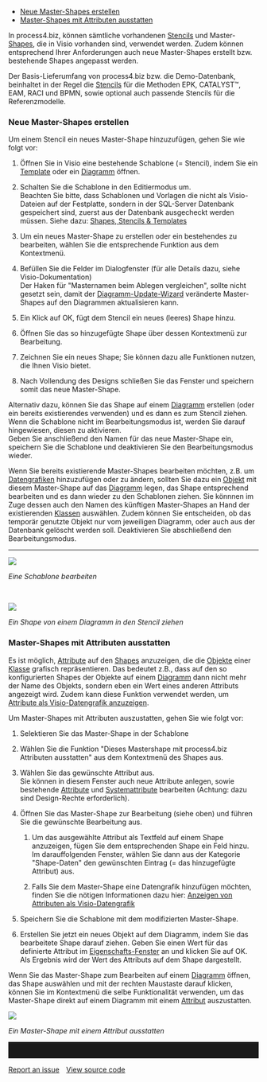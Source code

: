 
-   [Neue Master-Shapes erstellen](#neue-master-shapes-erstellen)
-   [Master-Shapes mit Attributen ausstatten](#master-shapes-mit-attributen-ausstatten)

In process4.biz, können sämtliche vorhandenen [Stencils](Shapes_Stencils_Templates) und Master-[Shapes](Shapes_Stencils_Templates), die in Visio vorhanden sind, verwendet werden. Zudem können entsprechend Ihrer Anforderungen auch neue Master-Shapes erstellt bzw. bestehende Shapes angepasst werden.

Der Basis-Lieferumfang von process4.biz bzw. die Demo-Datenbank, beinhaltet in der Regel die [Stencils](Shapes_Stencils_Templates) für die Methoden EPK, CATALYST™, EAM, RACI und BPMN, sowie optional auch passende Stencils für die Referenzmodelle.

### Neue Master-Shapes erstellen

Um einem Stencil ein neues Master-Shape hinzuzufügen, gehen Sie wie folgt vor:

1.  Öffnen Sie in Visio eine bestehende Schablone (= Stencil), indem Sie ein [Template](Shapes_Stencils_Templates) oder ein [Diagramm](Diagramm) öffnen.
2.  Schalten Sie die Schablone in den Editiermodus um.  
    Beachten Sie bitte, dass Schablonen und Vorlagen die nicht als Visio-Dateien auf der Festplatte, sondern in der SQL-Server
    Datenbank gespeichert sind, zuerst aus der Datenbank ausgecheckt werden müssen. Siehe dazu: [Shapes, Stencils & Templates](Shapes_Stencils_Templates)
3.  Um ein neues Master-Shape zu erstellen oder ein bestehendes zu
    bearbeiten, wählen Sie die entsprechende Funktion aus dem
    Kontextmenü.
4.  Befüllen Sie die Felder im Dialogfenster (für alle Details dazu,
    siehe Visio-Dokumentation)  
    Der Haken für "Masternamen beim Ablegen vergleichen", sollte nicht
    gesetzt sein, damit der
    [Diagramm-Update-Wizard](Aktualisieren_von_Diagrammen) veränderte
    Master-Shapes auf den Diagrammen aktualisieren kann.

5.  Ein Klick auf OK, fügt dem Stencil ein neues (leeres) Shape hinzu.
6.  Öffnen Sie das so hinzugefügte Shape über dessen Kontextmenü zur
    Bearbeitung.

7.  Zeichnen Sie ein neues Shape; Sie können dazu alle Funktionen
    nutzen, die Ihnen Visio bietet.

8.  Nach Vollendung des Designs schließen Sie das Fenster und speichern
    somit das neue Master-Shape.

Alternativ dazu, können Sie das Shape auf einem [Diagramm](Diagramm)
erstellen (oder ein bereits existierendes verwenden) und es dann es zum
Stencil ziehen. Wenn die Schablone nicht im Bearbeitungsmodus ist,
werden Sie darauf hingewiesen, diesen zu aktivieren.  
Geben Sie anschließend den Namen für das neue Master-Shape ein,
speichern Sie die Schablone und deaktivieren Sie den Bearbeitungsmodus
wieder.

Wenn Sie bereits existierende Master-Shapes bearbeiten möchten, z.B. um
[Datengrafiken](Anzeigen_von_Attributen_als_Visio-Datengrafik)
hinzuzufügen oder zu ändern, sollten Sie dazu ein [Objekt](Objekt) mit
diesem Master-Shape auf das [Diagramm](Diagramm) legen, das Shape
entsprechend bearbeiten und es dann wieder zu den Schablonen ziehen. Sie
könnnen im Zuge dessen auch den Namen des künftigen Master-Shapes an
Hand der existierenden [Klassen](Klasse) auswählen. Zudem können Sie
entscheiden, ob das temporär genutzte Objekt nur vom jeweiligen
Diagramm, oder auch aus der Datenbank gelöscht werden soll. Deaktivieren
Sie abschließend den Bearbeitungsmodus.  
  
----------------------------------------------------------------------

![](//images.ctfassets.net/utx1h0gfm1om/6IpT50Bxa8CEssEeciy0QG/74da21f6195b6351b7e3a452e71fc797/1017835.png)

*Eine Schablone bearbeiten*

 

![](//images.ctfassets.net/utx1h0gfm1om/7Fxg6Wj2rC8EmoiAa42omm/1b6fa8f434b09c41f97fb6ea34f312a6/1017847.png)

*Ein Shape von einem Diagramm in den Stencil ziehen*

### Master-Shapes mit Attributen ausstatten

Es ist möglich, [Attribute](Attributgruppe_Attribut) auf den
[Shapes](Shapes_Stencils_Templates) anzuzeigen, die die
[Objekte](Objekt) einer [Klasse](Klasse) grafisch repräsentieren. Das
bedeutet z.B., dass auf den so konfigurierten Shapes der Objekte auf
einem [Diagramm](Diagramm) dann nicht mehr der Name des Objekts, sondern
eben ein Wert eines anderen Attributs angezeigt wird. Zudem kann diese
Funktion verwendet werden, um [Attribute als Visio-Datengrafik anzuzeigen](Anzeigen_von_Attributen_als_Visio-Datengrafik).

Um Master-Shapes mit Attributen auszustatten, gehen Sie wie folgt vor:

1.  Selektieren Sie das Master-Shape in der Schablone
2.  Wählen Sie die Funktion "Dieses Mastershape mit process4.biz
    Attributen ausstatten" aus dem Kontextmenü des Shapes aus.
3.  Wählen Sie das gewünschte Attribut aus.  
    Sie können in diesem Fenster auch neue Attribute anlegen, sowie
    bestehende [Attribute](Attributgruppe_Attribut)
    und [Systemattribute](Systemattribute) bearbeiten (Achtung: dazu
    sind Design-Rechte erforderlich).
4.  Öffnen Sie das Master-Shape zur Bearbeitung (siehe oben) und führen
    Sie die gewünschte Bearbeitung aus.
    
    1.  Um das ausgewählte Attribut als Textfeld auf einem Shape anzuzeigen, fügen Sie dem entsprechenden Shape ein Feld hinzu. Im darauffolgenden Fenster, wählen Sie dann aus der Kategorie "Shape-Daten" den gewünschten Eintrag (= das hinzugefügte Attribut) aus.

    2.  Falls Sie dem Master-Shape eine Datengrafik hinzufügen möchten,
        finden Sie die nötigen Informationen dazu hier: [Anzeigen von Attributen als Visio-Datengrafik](Anzeigen_von_Attributen_als_Visio-Datengrafik)

5.  Speichern Sie die Schablone mit dem modifizierten Master-Shape.

6.  Erstellen Sie jetzt ein neues Objekt auf dem Diagramm, indem Sie das
    bearbeitete Shape darauf ziehen. Geben Sie einen Wert für das
    definierte Attribut im
    [Eigenschafts-Fenster](Eigenschaften_Dialogfenster) an und klicken
    Sie auf OK. Als Ergebnis wird der Wert des Attributs auf dem Shape
    dargestellt.

Wenn Sie das Master-Shape zum Bearbeiten auf einem [Diagramm](Diagramm)
öffnen, das Shape auswählen und mit der rechten Maustaste darauf
klicken, können Sie im Kontextmenü die selbe Funktionalität verwenden,
um das Master-Shape direkt auf einem Diagramm mit einem
[Attribut](Attributgruppe_Attribut) auszustatten.

![](//images.ctfassets.net/utx1h0gfm1om/6F9Dp5RdjqG6aG0W4CE2wk/72f3d2404decd3e21157bbf09ca45722/1017839.png)

*Ein Master-Shape mit einem Attribut ausstatten*


<hr style="padding-top:2rem" />
<a href="https://github.com/process4/docs/issues" target="_blank" class="bgw btn btn-primary btn-lg shadow-sm">Report an issue</a>
<a href="https://github.com/process4/docs" target="_blank" class="bgw btn btn-primary btn-lg shadow-sm" style="margin-left:10px;">View source code</a>